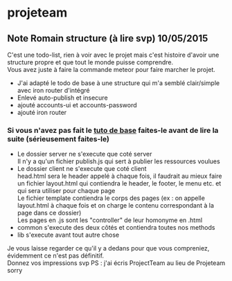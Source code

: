 # projeteam
## Note Romain structure (à lire svp) 10/05/2015

C'est une todo-list, rien à voir avec le projet mais c'est histoire d'avoir une structure propre et que tout le monde puisse comprendre.<br>
Vous avez juste à faire la commande meteor pour faire marcher le projet.<br>

* J'ai adapté le todo de base à une structure qui m'a semblé clair/simple avec iron router d'intégré
* Enlevé auto-publish et insecure
* ajouté accounts-ui et accounts-password
* ajouté iron router

### Si vous n'avez pas fait le [tuto de base](https://www.meteor.com/install) faites-le avant de lire la suite (sérieusement faites-le)

* Le dossier server ne s'execute que coté server
<br> Il n'y a qu'un fichier publish.js qui sert à publier les ressources voulues
* Le dossier client ne s'execute que coté client
<br> head.html sera le header appelé à chaque fois, il faudrait au mieux faire un fichier layout.html qui contiendra le header, le footer, le menu etc. et qui sera utiliser pour chaque page
<br> Le fichier template contiendra le corps des pages (ex : on appelle layout.html à chaque fois et on charge le contenu correspondant à la page dans ce dossier)
<br> Les pages en .js sont les "controller" de leur homonyme en .html
* common s'execute des deux côtés et contiendra toutes nos methods
* lib s'execute avant tout autre chose

Je vous laisse regarder ce qu'il y a dedans pour que vous compreniez, évidemment ce n'est pas définitif.<br>
Donnez vos impressions svp
PS : j'ai écris ProjectTeam au lieu de Projeteam sorry